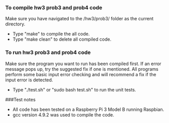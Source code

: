 ### To compile hw3 prob3 and prob4 code
Make sure you have navigated to the /hw3/prob3/ folder as the current directory.
* Type "make" to compile the all code.
* Type "make clean" to delete all compiled code.

### To run hw3 prob3 and prob4 code
Make sure the program you want to run has been compiled first. 
If an error message pops up, try the suggested fix if one is mentioned. 
All programs perform some basic input error checking and will recommend a fix if the input error is detected.
* Type "./test.sh" or "sudo bash test.sh" to run the unit tests.

###Test notes
* All code has been tested on a Raspberry Pi 3 Model B running Raspbian.
* gcc version 4.9.2 was used to compile the code.

